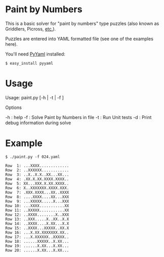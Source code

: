 Paint by Numbers
==

This is a basic solver for "paint by numbers" type puzzles (also known as
Griddlers, Picross, [etc.](http://en.wikipedia.org/wiki/Nonogram)).

Puzzles are entered into YAML formatted file (see one of the examples here).

You'll need [PyYaml](http://pyyaml.org/wiki/PyYAML) installed:

    $ easy_install pyyaml

Usage
==

Usage: paint.py [-h | -t | -f <file>]

Options

-h      : help
-f <file>   : Solve Paint by Numbers in file
-t      : Run Unit tests
-d      : Print debug information during solve

Example
==
    $ ./paint.py -f 024.yaml

    Row  1: ...XXXX.............
    Row  2: ..XXXXXX............
    Row  3: ..X..X.X..XX...XX...
    Row  4: .XX.X.XX.XXXX.XXXX..
    Row  5: XX...XXX.X.XX.XXXX..
    Row  6: X..XXXXXXX.XXXX.XXX.
    Row  7: .XXX.XXXX...XX..XXXX
    Row  8: ....XXXX....XX...XXX
    Row  9: ...XXXXX.....X...XXX
    Row 10: ...XXXX...........XX
    Row 11: ..XXXXX...........XX
    Row 12: ..XXXX........X..XXX
    Row 13: ..XXX.....X..XX..X.X
    Row 14: ..XXXX....X.XX...X.X
    Row 15: ..XXXX...XXXXX..XX.X
    Row 16: ...X.XX.XXXXXXX.XX..
    Row 17: ...X.XXXXXX..XXXXX..
    Row 18: ......XXXXX..X.XX...
    Row 19: ......X.XX...X.XX...
    Row 20: ......X.XX...X.XX...
